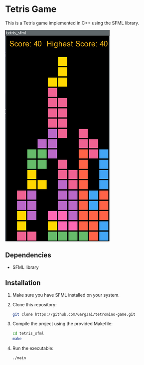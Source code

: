 # Tetris Game

This is a Tetris game implemented in C++ using the SFML library.

![Tetris Gameplay](./assets/images/tetris.png)

## Dependencies

- SFML library 

## Installation

1. Make sure you have SFML installed on your system.
2. Clone this repository:

    ```bash
    git clone https://github.com/GargJai/tetromino-game.git
    ```

3. Compile the project using the provided Makefile:

    ```bash
    cd tetris_sfml 
    make
    ```

4. Run the executable:

    ```bash
    ./main
    ```